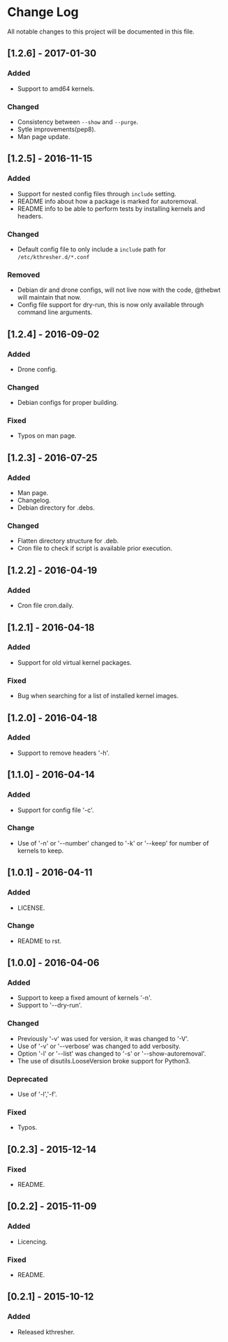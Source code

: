 # Change Log
All notable changes to this project will be documented in this file.

## [1.2.6] - 2017-01-30
### Added
- Support to amd64 kernels.

### Changed
- Consistency between `--show` and `--purge`.
- Sytle improvements(pep8).
- Man page update.

## [1.2.5] - 2016-11-15
### Added
- Support for nested config files through `include` setting.
- README info about how a package is marked for autoremoval.
- README info to be able to perform tests by installing kernels and headers.

### Changed
- Default config file to only include a `include` path for `/etc/kthresher.d/*.conf`

### Removed
- Debian dir and drone configs, will not live now with the code, @thebwt will maintain that now.
- Config file support for dry-run, this is now only available through command line arguments.

## [1.2.4] - 2016-09-02
### Added
- Drone config.

### Changed
- Debian configs for proper building.

### Fixed
- Typos on man page.

## [1.2.3] - 2016-07-25
### Added
- Man page.
- Changelog.
- Debian directory for .debs.

### Changed
- Flatten directory structure for .deb.
- Cron file to check if script is available prior execution.

## [1.2.2] - 2016-04-19
### Added
- Cron file cron.daily.

## [1.2.1] - 2016-04-18
### Added
- Support for old virtual kernel packages.

### Fixed
- Bug when searching for a list of installed kernel images.

## [1.2.0] - 2016-04-18
### Added
- Support to remove headers '-h'.

## [1.1.0] - 2016-04-14
### Added
- Support for config file '-c'.

### Change
- Use of '-n' or '--number' changed to '-k' or '--keep' for number of kernels to keep.

## [1.0.1] - 2016-04-11
### Added
- LICENSE.

### Change
- README to rst.

## [1.0.0] - 2016-04-06
### Added
- Support to keep a fixed amount of kernels '-n'.
- Support to '--dry-run'.

### Changed
- Previously '-v' was used for version, it was changed to '-V'.
- Use of '-v' or '--verbose' was changed to add verbosity.
- Option '-l' or '--list'  was changed to '-s' or '--show-autoremoval'.
- The use of disutils.LooseVersion broke support for Python3.

### Deprecated
- Use of '-l','-f'.

### Fixed
- Typos.

## [0.2.3] - 2015-12-14
### Fixed
- README.

## [0.2.2] - 2015-11-09
### Added
- Licencing.

### Fixed
- README.

## [0.2.1] - 2015-10-12
### Added
- Released kthresher.
